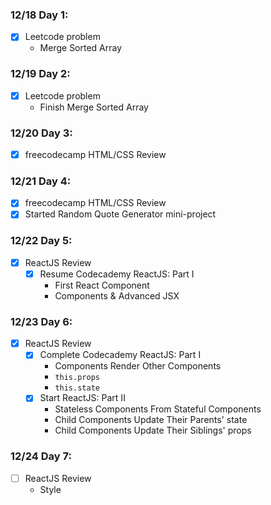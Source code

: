 ### 12/18 Day 1:
- [x] Leetcode problem
  - Merge Sorted Array

### 12/19 Day 2:
- [x] Leetcode problem
  - Finish Merge Sorted Array

### 12/20 Day 3:
- [x] freecodecamp HTML/CSS Review

### 12/21 Day 4:
- [x] freecodecamp HTML/CSS Review
- [x] Started Random Quote Generator mini-project

### 12/22 Day 5:
- [x] ReactJS Review
  - [x] Resume Codecademy ReactJS: Part I
    - First React Component
    - Components & Advanced JSX

### 12/23 Day 6:
- [x] ReactJS Review
  - [x] Complete Codecademy ReactJS: Part I
    - Components Render Other Components
    - `this.props`
    - `this.state`
  - [x] Start ReactJS: Part II
    - Stateless Components From Stateful Components
    - Child Components Update Their Parents' state
    - Child Components Update Their Siblings' props

### 12/24 Day 7:
- [ ] ReactJS Review
  - Style
